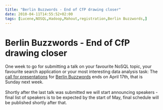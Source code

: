 ```yaml
---
title: "Berlin Buzzwords - End of CfP drawing closer"
date: 2010-04-11T14:55:52+02:00
tags: [Lucene,NOSQL,Hadoop,Mahout,registration,Berlin Buzzwords,]
---
```


# Berlin Buzzwords - End of CfP drawing closer


One week to go for submitting a talk on your favourite NoSQL topic, your favourite search application or your most 
interesting data analysis task: The <a href="http://berlinbuzzwords.de/content/call-presentations-open">call for 
presentations</a> for <a href="http://berlinbuzzwords.de">Berlin Buzzwords</a> ends on April 17th, that is Sunday next 
week.<br><br>Shortly after the last talk was submitted we will start announcing speakers - final list of speakers is to 
be expected by the start of May, final schedule will be published shortly after that.
